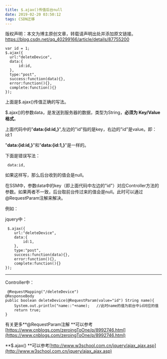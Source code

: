 ```yaml
---
title: $.ajax()传值后台null
date: 2019-02-20 03:50:12
tags: CSDN迁移
---
```

 版权声明：本文为博主原创文章，转载请声明出处并添加原文链接。 https://blog.csdn.net/qq_40299166/article/details/87755200   
  ```
 var id = 1;
$.ajax({
	url:"deleteDevice",
	data:{
	    id:id, 
	},
	type:"post",
	success:function(data){},
	error:function(){},
	complete:function(){}
});
```
 上面是$.ajax()传值正确的写法。

 $.ajax()的参数data，是发送到服务器的数据，类型为String，**必须为 Key/Value 格式**。

 上面代码中的"**data:{id:id,}**",左边的"id"指的是key，右边的"id"是value。即：id:1

 "**data:{id:id,}**"和"**data:{id:1,}**"是一样的。

 下面是错误写法：

 
```
 data:id,
```
 如果这样写，那么后台收到的值会是null。

 在SSM中，参数data中的key（即上面代码中左边的"id"）对应Controller方法的参数。如果两者不一致，后台取前台传过来的值会是null。此时可以通过@RequestParam注解来解决。

 例如：

 jquery中：

 
```
 $.ajax({
	url:"deleteDevice",
	data:{
	    id:1, 
	},
	type:"post",
	success:function(data){},
	error:function(){},
	complete:function(){}
});
```
 
--------
Controller中：

 
```
 @RequestMapping("/deleteDevice")
@ResponseBody
public boolean deleteDevice(@RequestParam(value="id") String name){
	System.out.println("name::"+name);   //此时name的值为前台中id对应的值
	return true;
}
```
 有关更多**@RequestParam注解 **可以参考[https://www.cnblogs.com/zeroingToOne/p/8992746.html](https://www.cnblogs.com/zeroingToOne/p/8992746.html)

 **$.ajax() **可以参考[http://www.w3school.com.cn/jquery/ajax_ajax.asp](http://www.w3school.com.cn/jquery/ajax_ajax.asp)

   
 